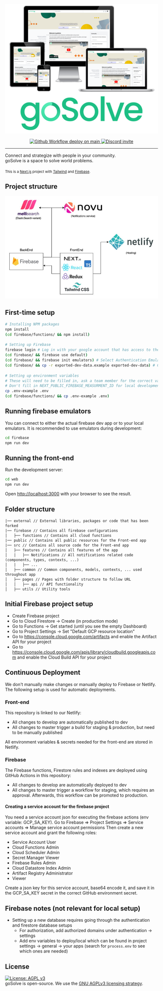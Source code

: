 <p align="center">
  <img src="./docs/images/gosolve-screenshot.png" alt="goSolve screenshot" />
</p>
<p align="center">
  <a href="https://github.com/gosolve-org/gosolve-mini/actions/workflows/deploy-main.yml?query=branch:main" target="_blank">
    <img src="https://github.com/gosolve-org/gosolve-mini/actions/workflows/deploy-main.yml/badge.svg?branch=main" alt="Github Workflow deploy on main" />
  </a>
  <a href="https://discord.gg/tKuFNHp5Ra" target="_blank">
    <img src="https://badgen.net/badge/icon/discord?icon=discord&label" alt="Discord invite" />
  </a>
</p>

---
Connect and strategize with people in your community.  
goSolve is a space to solve world problems.  
  
<sub>This is a [Next.js](https://nextjs.org/) project with [Tailwind](https://tailwindcss.com/) and [Firebase](https://firebase.google.com/).</sub>  

## Project structure
<p align="center">
  <img src="./docs/images/project-structure.jpg" alt="Project structure" />
</p>

## First-time setup
```bash
# Installing NPM packages
npm install
(cd firebase/functions/ && npm install)

# Setting up Firebase
firebase login # Log in with your google account that has access to the dev firebase project
(cd firebase/ && firebase use default)
(cd firebase/ && firebase init emulators) # Select Authentication Emulator, Functions Emulator and Firestore Emulator
(cd firebase/ && cp -r exported-dev-data.example exported-dev-data) # Copies basic dummy data required for your emulators

# Setting up environment variables
# These will need to be filled in, ask a team member for the correct values.
# Don't fill in NEXT_PUBLIC_FIREBASE_MEASURMENT_ID for local development, since we don't want to track analytics locally.
cp .env-example .env
(cd firebase/functions/ && cp .env-example .env)
```

## Running firebase emulators
You can connect to either the actual firebase dev app or to your local emulators. It is recommended to use emulators during development:
```bash
cd firebase
npm run dev
```

## Running the front-end
Run the development server:
```bash
cd web
npm run dev
```
Open [http://localhost:3000](http://localhost:3000) with your browser to see the result.

## Folder structure
```
|── external // External libraries, packages or code that has been forked
|── firebase // Contains all firebase configurations
│   ├── functions // Contains all cloud functions
|── public // Contains all public resources for the Front-end app
|── src // Contains all source code for the Front-end app
│   ├── features // Contains all features of the app
│   |   ├── Notifications // All notifications related code (components, types, contexts, ...)
│   |   ├── ...
│   ├── common // Common components, models, contexts, ... used throughout app
│   ├── pages // Pages with folder structure to follow URL
│   │   ├── api // API functionality
│   ├── utils // Utility tools
```

## Initial Firebase project setup
- Create Firebase project
- Go to Cloud Firestore -> Create (in production mode)
- Go to Functions -> Get started (until you see the empty Dashboard)
- Go to Project Settings -> Set "Default GCP resource location"
- Go to https://console.cloud.google.com/artifacts and enable the Artifact API for your project
- Go to https://console.cloud.google.com/apis/library/cloudbuild.googleapis.com and enable the Cloud Build API for your project

## Continuous Deployment
We don't manually make changes or manually deploy to Firebase or Netlify. The following setup is used for automatic deployments.

### Front-end
This repository is linked to our Netlify:
- All changes to develop are automatically published to dev
- All changes to master trigger a build for staging & production, but need to be manually published

All environment variables & secrets needed for the front-end are stored in Netlify.

### Firebase
The Firebase functions, Firestore rules and indexes are deployed using GitHub Actions in this repository:
- All changes to develop are automatically deployed to dev
- All changes to master trigger a workflow for staging, which requires an approval. Afterwards, this workflow can be promoted to production.

#### Creating a service account for the firebase project
You need a service account json for executing the firebase actions (env variable: GCP_SA_KEY).
Go to Firebase => Project Settings => Service accounts => Manage service account permissions
Then create a new service account and grant the following roles:
- Service Account User
- Cloud Functions Admin
- Cloud Scheduler Admin
- Secret Manager Viewer
- Firebase Rules Admin
- Cloud Datastore Index Admin
- Artifact Registry Administrator
- Viewer

Create a json key for this service account, base64 encode it, and save it in the GCP_SA_KEY secret in the correct GitHub environment secret.

## Firebase notes (not relevant for local setup)
-   Setting up a new database requires going through the authentication and firestore database setups
    -   For authorization, add authorized domains under authentication -> settings
    -   Add env variables to deploy/local which can be found in project settings -> general -> your apps (search for `process.env` to see which ones are needed)

## License
[![License: AGPL v3](https://img.shields.io/badge/License-AGPL_v3-blue.svg)](https://www.gnu.org/licenses/agpl-3.0)  
goSolve is open-source. We use the [GNU AGPLv3 licensing strategy](LICENSE).
